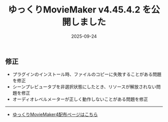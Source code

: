 ﻿---
title: ゆっくりMovieMaker v4.45.4.2 を公開しました
date: 2025-09-24
tags: [YMM4,お知らせ]
---
## 修正
- プラグインのインストール時、ファイルのコピーに失敗することがある問題を修正
- シーンプレビュータブを非選択状態にしたとき、リソースが解放されない問題を修正
- オーディオレベルメーターが正しく動作しないことがある問題を修正

---

- [ゆっくりMovieMaker4配布ページはこちら](../index.md)